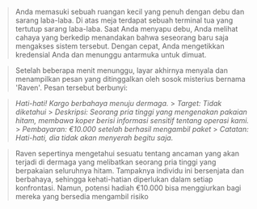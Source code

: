 > Anda memasuki sebuah ruangan kecil yang penuh dengan debu dan sarang laba-laba. Di atas meja terdapat sebuah terminal tua yang tertutup sarang laba-laba. Saat Anda menyapu debu, Anda melihat cahaya yang berkedip menandakan bahwa seseorang baru saja mengakses sistem tersebut. Dengan cepat, Anda mengetikkan kredensial Anda dan menunggu antarmuka untuk dimuat.

> Setelah beberapa menit menunggu, layar akhirnya menyala dan menampilkan pesan yang ditinggalkan oleh sosok misterius bernama 'Raven'. Pesan tersebut berbunyi:

> _Hati-hati! Kargo berbahaya menuju dermaga._ > _Target: Tidak diketahui_ > _Deskripsi: Seorang pria tinggi yang mengenakan pakaian hitam, membawa koper berisi informasi sensitif tentang operasi kami._ > _Pembayaran: €10.000 setelah berhasil mengambil paket_ > _Catatan: Hati-hati, dia tidak akan menyerah begitu saja._

> Raven sepertinya mengetahui sesuatu tentang ancaman yang akan terjadi di dermaga yang melibatkan seorang pria tinggi yang berpakaian seluruhnya hitam. Tampaknya individu ini bersenjata dan berbahaya, sehingga kehati-hatian diperlukan dalam setiap konfrontasi. Namun, potensi hadiah €10.000 bisa menggiurkan bagi mereka yang bersedia mengambil risiko
